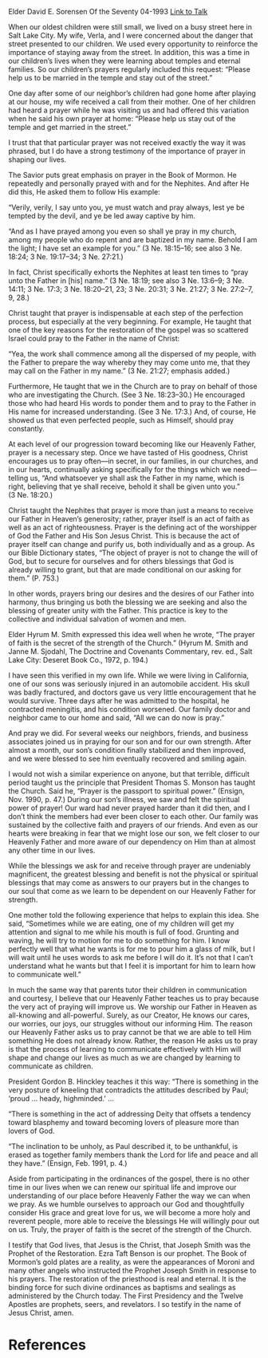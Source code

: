 Elder David E. Sorensen
Of the Seventy
04-1993
[Link to Talk](https://www.churchofjesuschrist.org/study/general-conference/1993/04/prayer?lang=eng)

When our oldest children were still small, we lived on a busy street here in Salt Lake City. My wife, Verla, and I were concerned about the danger that street presented to our children. We used every opportunity to reinforce the importance of staying away from the street. In addition, this was a time in our children’s lives when they were learning about temples and eternal families. So our children’s prayers regularly included this request: “Please help us to be married in the temple and stay out of the street.”

One day after some of our neighbor’s children had gone home after playing at our house, my wife received a call from their mother. One of her children had heard a prayer while he was visiting us and had offered this variation when he said his own prayer at home: “Please help us stay out of the temple and get married in the street.”

I trust that that particular prayer was not received exactly the way it was phrased, but I do have a strong testimony of the importance of prayer in shaping our lives.

The Savior puts great emphasis on prayer in the Book of Mormon. He repeatedly and personally prayed with and for the Nephites. And after He did this, He asked them to follow His example:

“Verily, verily, I say unto you, ye must watch and pray always, lest ye be tempted by the devil, and ye be led away captive by him.

“And as I have prayed among you even so shall ye pray in my church, among my people who do repent and are baptized in my name. Behold I am the light; I have set an example for you.” (3 Ne. 18:15–16; see also 3 Ne. 18:24; 3 Ne. 19:17–34; 3 Ne. 27:21.)

In fact, Christ specifically exhorts the Nephites at least ten times to “pray unto the Father in [his] name.” (3 Ne. 18:19; see also 3 Ne. 13:6–9; 3 Ne. 14:11; 3 Ne. 17:3; 3 Ne. 18:20–21, 23; 3 Ne. 20:31; 3 Ne. 21:27; 3 Ne. 27:2–7, 9, 28.)

Christ taught that prayer is indispensable at each step of the perfection process, but especially at the very beginning. For example, He taught that one of the key reasons for the restoration of the gospel was so scattered Israel could pray to the Father in the name of Christ:

“Yea, the work shall commence among all the dispersed of my people, with the Father to prepare the way whereby they may come unto me, that they may call on the Father in my name.” (3 Ne. 21:27; emphasis added.)

Furthermore, He taught that we in the Church are to pray on behalf of those who are investigating the Church. (See 3 Ne. 18:23–30.) He encouraged those who had heard His words to ponder them and to pray to the Father in His name for increased understanding. (See 3 Ne. 17:3.) And, of course, He showed us that even perfected people, such as Himself, should pray constantly.

At each level of our progression toward becoming like our Heavenly Father, prayer is a necessary step. Once we have tasted of His goodness, Christ encourages us to pray often—in secret, in our families, in our churches, and in our hearts, continually asking specifically for the things which we need—telling us, “And whatsoever ye shall ask the Father in my name, which is right, believing that ye shall receive, behold it shall be given unto you.” (3 Ne. 18:20.)

Christ taught the Nephites that prayer is more than just a means to receive our Father in Heaven’s generosity; rather, prayer itself is an act of faith as well as an act of righteousness. Prayer is the defining act of the worshipper of God the Father and His Son Jesus Christ. This is because the act of prayer itself can change and purify us, both individually and as a group. As our Bible Dictionary states, “The object of prayer is not to change the will of God, but to secure for ourselves and for others blessings that God is already willing to grant, but that are made conditional on our asking for them.” (P. 753.)

In other words, prayers bring our desires and the desires of our Father into harmony, thus bringing us both the blessing we are seeking and also the blessing of greater unity with the Father. This practice is key to the collective and individual salvation of women and men.

Elder Hyrum M. Smith expressed this idea well when he wrote, “The prayer of faith is the secret of the strength of the Church.” (Hyrum M. Smith and Janne M. Sjodahl, The Doctrine and Covenants Commentary, rev. ed., Salt Lake City: Deseret Book Co., 1972, p. 194.)

I have seen this verified in my own life. While we were living in California, one of our sons was seriously injured in an automobile accident. His skull was badly fractured, and doctors gave us very little encouragement that he would survive. Three days after he was admitted to the hospital, he contracted meningitis, and his condition worsened. Our family doctor and neighbor came to our home and said, “All we can do now is pray.”

And pray we did. For several weeks our neighbors, friends, and business associates joined us in praying for our son and for our own strength. After almost a month, our son’s condition finally stabilized and then improved, and we were blessed to see him eventually recovered and smiling again.

I would not wish a similar experience on anyone, but that terrible, difficult period taught us the principle that President Thomas S. Monson has taught the Church. Said he, “Prayer is the passport to spiritual power.” (Ensign, Nov. 1990, p. 47.) During our son’s illness, we saw and felt the spiritual power of prayer! Our ward had never prayed harder than it did then, and I don’t think the members had ever been closer to each other. Our family was sustained by the collective faith and prayers of our friends. And even as our hearts were breaking in fear that we might lose our son, we felt closer to our Heavenly Father and more aware of our dependency on Him than at almost any other time in our lives.

While the blessings we ask for and receive through prayer are undeniably magnificent, the greatest blessing and benefit is not the physical or spiritual blessings that may come as answers to our prayers but in the changes to our soul that come as we learn to be dependent on our Heavenly Father for strength.

One mother told the following experience that helps to explain this idea. She said, “Sometimes while we are eating, one of my children will get my attention and signal to me while his mouth is full of food. Grunting and waving, he will try to motion for me to do something for him. I know perfectly well that what he wants is for me to pour him a glass of milk, but I will wait until he uses words to ask me before I will do it. It’s not that I can’t understand what he wants but that I feel it is important for him to learn how to communicate well.”

In much the same way that parents tutor their children in communication and courtesy, I believe that our Heavenly Father teaches us to pray because the very act of praying will improve us. We worship our Father in Heaven as all-knowing and all-powerful. Surely, as our Creator, He knows our cares, our worries, our joys, our struggles without our informing Him. The reason our Heavenly Father asks us to pray cannot be that we are able to tell Him something He does not already know. Rather, the reason He asks us to pray is that the process of learning to communicate effectively with Him will shape and change our lives as much as we are changed by learning to communicate as children.

President Gordon B. Hinckley teaches it this way: “There is something in the very posture of kneeling that contradicts the attitudes described by Paul; ‘proud … heady, highminded.’ …

“There is something in the act of addressing Deity that offsets a tendency toward blasphemy and toward becoming lovers of pleasure more than lovers of God.

“The inclination to be unholy, as Paul described it, to be unthankful, is erased as together family members thank the Lord for life and peace and all they have.” (Ensign, Feb. 1991, p. 4.)

Aside from participating in the ordinances of the gospel, there is no other time in our lives when we can renew our spiritual life and improve our understanding of our place before Heavenly Father the way we can when we pray. As we humble ourselves to approach our God and thoughtfully consider His grace and great love for us, we will become a more holy and reverent people, more able to receive the blessings He will willingly pour out on us. Truly, the prayer of faith is the secret of the strength of the Church.

I testify that God lives, that Jesus is the Christ, that Joseph Smith was the Prophet of the Restoration. Ezra Taft Benson is our prophet. The Book of Mormon’s gold plates are a reality, as were the appearances of Moroni and many other angels who instructed the Prophet Joseph Smith in response to his prayers. The restoration of the priesthood is real and eternal. It is the binding force for such divine ordinances as baptisms and sealings as administered by the Church today. The First Presidency and the Twelve Apostles are prophets, seers, and revelators. I so testify in the name of Jesus Christ, amen.

# References
